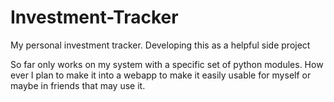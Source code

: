 # Investment-Tracker
My personal investment tracker. Developing this as a helpful side project

So far only works on my system with a specific set of python modules. How ever I plan to make it into a webapp to make it easily usable for myself or maybe in friends that may use it.
